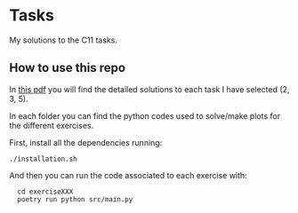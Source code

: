 # Tasks
My solutions to the C11 tasks.

## How to use this repo
In [this pdf](Solutions.pdf) you will find the detailed solutions to each task I have selected (2, 3, 5).

In each folder you can find the python codes used to solve/make plots for the different exercises.

First, install all the dependencies running:
```@console 
./installation.sh
```
And then you can run the code associated to each exercise with:
```@console
  cd exerciseXXX
  poetry run python src/main.py
```
